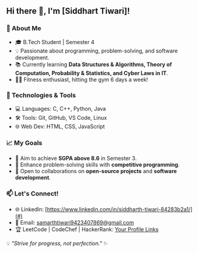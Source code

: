 ## Hi there 👋, I'm [Siddhart Tiwari]!

### 🚀 About Me
- 🎓 B.Tech Student | Semester 4
- 💡 Passionate about programming, problem-solving, and software development.
- 📚 Currently learning **Data Structures & Algorithms, Theory of Computation, Probability & Statistics, and Cyber Laws in IT**.
- 🏋️‍♂️ Fitness enthusiast, hitting the gym 6 days a week!

### 🔧 Technologies & Tools
- 💻 Languages: C, C++, Python, Java
- 🛠️ Tools: Git, GitHub, VS Code, Linux
- 🌐 Web Dev: HTML, CSS, JavaScript

### 📈 My Goals
- 🚀 Aim to achieve **SGPA above 8.6** in Semester 3.
- 📖 Enhance problem-solving skills with **competitive programming**.
- 🤝 Open to collaborations on **open-source projects** and **software development**.

### 📫 Let's Connect!
- 🌐 LinkedIn: [https://www.linkedin.com/in/siddharth-tiwari-84283b2a1/](#)
- 📧 Email: samarthtiwari9423407869@gmail.com
- 🏆 LeetCode | CodeChef | HackerRank: [Your Profile Links](#)

💡 _"Strive for progress, not perfection."_ ✨
